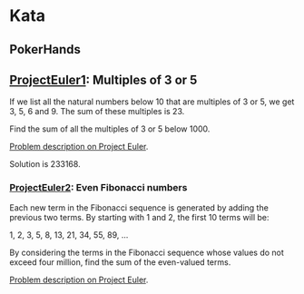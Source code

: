 # Kata

## PokerHands

## [ProjectEuler1](./projectEuler1): Multiples of 3 or 5

If we list all the natural numbers below 10 that are multiples of 3 or 5, we get 3, 5, 6 and 9. The sum of these multiples is 23.

Find the sum of all the multiples of 3 or 5 below 1000.

[Problem description on Project Euler](https://projecteuler.net/problem=1).

Solution is 233168.

### [ProjectEuler2](./projectEuler2): Even Fibonacci numbers

Each new term in the Fibonacci sequence is generated by adding the previous two terms. By starting with 1 and 2, the first 10 terms will be:

1, 2, 3, 5, 8, 13, 21, 34, 55, 89, ...

By considering the terms in the Fibonacci sequence whose values do not exceed four million, find the sum of the even-valued terms.

[Problem description on Project Euler](https://projecteuler.net/problem=2).
